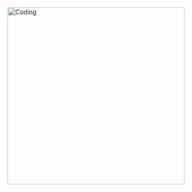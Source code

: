 <!DOCTYPE html>
<html>
<head>
</head>
<body>
<img  alt="Coding" width="400" src="">

</body>
</html>
